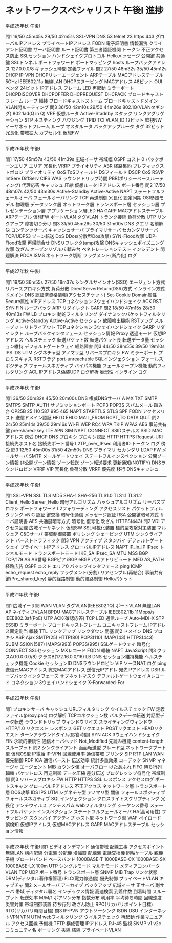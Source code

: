 # ネットワークスペシャリスト 午後Ⅰ 進捗

平成25年秋 午後Ⅰ

問1 16/50 45m45s 29/50 42m51s SSL-VPN DNS 53 telnet 23 https 443 グローバルIPアドレス プライベートIPアドレス FQDN 電子証明書 情報漏洩 クライアント証明書 サーバ証明書 ルート証明書 第三者認証機関 トークン 不正アクセス防止 SSLセッション ハンドシェイクプロトコル Helloメッセージ 公開鍵 共通鍵 SSLトンネル ポートフォワード ポートマッピング hosts ループバックアドレス 127.0.0.0/8 キャッシュ時間 定義ファイル
問2 27/50 48m32s 35/50 45m12s DHCP IP-VPN DHCPリレーエージェント ARPテーブル MACアドレステーブル 5GHz IEEE802.11a 無線LAN DHCPスヌーピング MACアドレス 48ビット OUI ベンダ 24ビット IPアドレス フレーム LED 再起動 ミラーポート DHCPDISCOVER DHCPOFFER DHCPREQUEST DHCPACK ブロードキャストフレーム ループ 輻輳 ブロードキャストストーム ブロードキャストドメイン VLAN間ルーティング 
問3 36/50 42m10s 29/50 44m26s 802.1Q(VLANタギング) 802.1ad(Q in Q) VRF 仮想ルータ Active-Stadnby スタック リンクアグリゲーション STP ホスティング ハウジング TPID TCI VLAN_ID 12ビット 監視NW イーサネットフレーム ループ マスタルータ バックアップルータ タグ 32ビット 冗長化 帯域拡大 カプセル化 仮想FW

---------------------------------
平成26年秋 午後Ⅰ

問1 17/50 45m57s 43/50 41m39s 広域イーサ 帯域幅 OSPF コスト 0 バックボーンエリア エリア 冗長化 VRRP プライオリティ ABR 経路集約 プレフィックス トポロジ プライオリティ QoS ToSフィールド DSフィールド DSCP CoS RSVP IntServ DiffServ CIFS WAS ラウンドトリップ時間 PBR(ポリシーベースルーティング) 代理応答 キャッシュ 圧縮 仮想ルータ IPアドレス ポート番号
問2 17/50 48m07s 42/50 43m30s Active-Standby Active-Active NAPT ステートフルフェールオーバ フェールオーバリンク TCP 再送制御 冗長化 設定同期 OSI参照モデル 物理層 データリンク層 ネットワーク層 トランスポート層 セッション層 プレゼンテーション層 アプリケーション層LED HA GARP MACアドレステーブル ARPテーブル 仮想FW ポートVLAN タグVLAN トランク接続 負荷分散 UTP リンクアップ 障害切り分け 
問3 31/50 45m26s 30/50 31m00s DNS クエリ 名前解決 コンテンツサーバ キャッシュサーバ プライマリサーバ セカンダリサーバ TCP/UDP53 ゾーン転送 DoS DDos(分散型Dos攻撃) SYN-Flood攻撃 UDP-Flood攻撃 再帰問合せ DNSリフレクタ(amp)攻撃 DNSキャッシュポイズニング攻撃 改ざん オープンリゾルバ 踏み台 ペネトレーションテスト インシデント 問題解決 PDCA ISMS ネットワーク切断 フラグメント(断片化) ログ 

---------------------------------
平成27年秋 午後Ⅰ

問1 19/50 36m55s 27/50 18m37s シングルサインオン(SSO) エージェント方式 リバースプロキシ方式 負荷分散 DirectServerReturn(DSR)方式 インライン方式 ドメイン DNS 認証済資格情報(アクセスチケット) Set-Cookie Domain属性 Secure属性 VIPアドレス TCPコネクション 3ウェイハンドシェイク ACK RST SYN FIN ループバック ARP リダイレクト GARP
問2 18/50 47m15s 28/50 40m13s FW LB プロキシ 動的フィルタリング ダイナミックパケットフィルタリング Active-Standby Active-Active セッション 故障検出機能 RSTフラグ スループット リトライアウト TCPコネクション 3ウェイハンドシェイク GARP リダイレクト ループバックインタフェース セッション情報 Proxy 透過モード 仮想IPアドレス ヘルスチェック 転送パケット数 転送パケット長 転送データ量 セッション維持 デフォルトゲートウェイ 経路障害
問3 44/50 38m55s 39/50 19m10s IPS IDS UTM シグネチャ型 アノマリ型 リバースプロキシ FW ミラーポート プロミスキャス RSTフラグ port-unreachable SQLインジェクション フォールスポジティブ フォールスネガティブ バイパス機能 フェールオープン機能 動的フィルタリング ACL IPアドレス偽装UDP ログ解析 脆弱性 インライン ログ

---------------------------------
平成28年秋 午後Ⅰ

問1 36/50 30m32s 45/50 20m00s DNS 権威DNSサーバ A MX TXT SMTP SMTPS SMTP-AUTH サブミッションポート POP3 POP3S スパムメール 踏み台 OP25B 25 110 587 995 465 NAPT STARTTLS STLS SPF FQDN アクセスリスト 送信ドメイン認証 HELO EHLO MAIL_FROM RCPT_TO DATA QUIT 
問2 24/50 25m14s 39/50 29m16s Wi-Fi WEP RC4 WPA TKIP WPA2 AES 事前共有鍵 pre-shared-key LTE APN SIM NAPT CONNECT SSIDステルス SSID MACアドレス 傍受 DHCP DNS プロキシ プロキシ認証 HTTP HTTPS Request-URI 接続先ホスト名 接続先ポート番号 L2TP_over_IPsec 利用者ID トークン ログ 傍受
問3 12/50 45m00s 31/50 42m50s DNS プライマリ セカンダリ LDAP FW メールサーバ SMTP メールゲートウェイ ステートフルインスペクション 公開ゾーン情報 非公開ゾーン情報 ゾーン転送 ゾーン転送要求 更新通知(NOTIFY) DNSラウンドロビン VRRP VIP 冗長化 負荷分散 VRRP 優先度 移行 DNSキャッシュ 

---------------------------------
平成28年秋 午後Ⅰ

問1 SSL-VPN SSL TLS MD5 SHA-1 SHA-256 TLS1.0 TLS1.1 TLS1.2 Client_Hello Server_Hello 暗号アルゴリズム ハッシュアルゴリズム リーバスプロキシ ポートフォワード L2フォワーディング アクセスリスト パケットフィルタリング vNiC 認証 鍵交換 暗号化通信 メッセージ認証 RSA 公開鍵暗号方式 サーバ証明書 AES 共通鍵暗号方式 暗号化 復号化 改ざん HTTPS(443) 
問2 VDI アクセス回線 広域イーサネット 仮想SW SSL可視化装置 標的型攻撃対策装置 マルウェア C&Cサーバ 帯域制御装置 ポリシング シェーピング UTM シンクライアント バーストトラフィック 
問3 VPN アクティブ スタンバイ デフォルトゲートウェイ プライベートIPアドレス グローバルIPアドレス NAPT IP_in_IP IPsec トンネルモード トランスポートモード IKE_SA IPsec_SA MTU MSS BGP TCP/179 AS AS番号 BGPピア iBGP eBGP パスアトリビュート MED AS_PATH 経路広告 OSPF コスト エリア0 パッシブインタフェース ping ICMP echo_request echo_reply フラグメント(分割) リアセンブル(再結合) 事前共有鍵(Pre_shared_key) 静的経路制御 動的経路制御 Helloパケット

---------------------------------
平成21年秋 午後Ⅰ

問1 広域イーサ網 WAN VLAN タグVLAN(IEEE802.1Q) ポートVLAN 無線LAN AP ネイティブVLAN BPDU MACアドレステーブル IEEE802.11b 11Mbps/s IEEE802.3af(PoE) UTP ACK(確認応答) TCP LED 通信ループ Auto-MDI-X STP ESSID ミラーポート ブロードキャストフレーム ユニキャストフレーム IPアドレス固定割当 輻輳 TTL リンクアップ リンクダウン 閉塞 
問2 ドメイン DNS プロキシ ASP Ajax SMTP(25) HTTP(80) POP3(110) IMAP(143) HTTPS(443) SUBMISSION(587) IMAPS(993) POP3S(995) SSLゲートウェイ 暗号化 CONNECT SSLセッション MXレコード FQDN 輻輳 NAPT JavaScript 
問3 クラスA(10.0.0.0/8) クラスB(172.16.0.0/16) LB DNS セッション維持機能 ヘルスチェック機能 Cookie セッションID DNSラウンドロビン VIP ソースNAT ログ ping 送信元MACアドレス 宛先MACアドレス 送信元IPアドレ 宛先IPアドレス DSR ループバックインタフェース サブネットマスク デフォルトゲートウェイ Aレコード コネクション 3ウェイハンドシェイク X-Forwarded-For 

---------------------------------
平成22年秋 午後Ⅰ

問1 プロキシサーバ キャッシュ URLフィルタリング ウイルスチェック FW 定義ファイル(proxy.pac) ログ解析 TCPコネクション数 バルクデータ転送 対話型データ転送 ラウンドトリップ ウィンドウサイズ スライディングウィンドウ HTTP/1.0 リクエスト レスポンス GETリクエスト POSTリクエスト HEADリクエスト ターンアラウンドタイム(応答時間) SYN ACK 3ウェイハンドシェイク FIN 永続的接続性 通信オーバヘッド Not_Modified 先読み機能 content-length スループット 
問2 シンクライアント 画面転送型 ブレード型 ネットワークブート型 仮想OS型 IP電話 IP-VPN 回線使用率 通信帯域 プリンタ SIP RTP LAN WAN 優先制御 RDP ICA 通信バースト 伝送効率 統計多重効果 コーデック SNMP マネージャ エージェント MIB カウンタ値 オーバフロー けたあふれ FIFO 待ち行列 輻輳 パケットロス 再送制御 データ圧縮 差分伝送 プログレッシブ符号化 帯域制御 
問3 リバースプロキシ FW HTTP HTTPS SSL レスポンス アクセスログ ポートスキャン グローバルIPアドレス 不正アクセス ネットワーク層 トランスポート層 DOS攻撃 IDS IPS UTM シグネチャ型 アノマリ型 閾値  フォールスポジティブ フォールスネガティブ SQLインジェクション クロスサイトスクリプティング 冗長化 アンチウイルス アンチスパム webフィルタリング シーケンス番号 ステートフルパケットインスペクション ステートフルフェールオーバ HA(高可用性) フラッピング スタンバイ アクティブ ホスト型 ネットワーク型 WAF ペイロード 誤検知 仮想IPアドレス 仮想MACアドレス GARP MACアドレステーブル セッション情報 

---------------------------------
平成23年秋 午後Ⅰ
問1 ビデオオンデマンド 通信帯域 配線工事 アクセスポイント 無線LAN 構内配線 分電盤 分配機 増幅器 配線盤 電話交換機 同軸ケーブル 親機 子機 ブロードバンド ベースバンド 1000BASE-T 1000BASE-CX 1000BASE-SX 1000BASE-LX 100m UTP シングルモード マルチモード メディアコンバータ VLAN TCP UDP ポート番号 トランスポート層 SNMP MIB Trap リンク状態 DRM(ディジタル著作権管理) PLC(電力線通信) 優先制御 プライベートVLAN キャプチャ
問2 メールサーバ アーカイブ バックアップ 広域イーサ 正サーバ 副サーバ 帯域 ディジタル署名 インデックス情報 高速検索 到着件数 到着時間 スループット 転送効率 M/M/1 ポアソン分布 指数分布 利用率 平均待ち時間 回線速度 災害対策 帯域制御装置 待ち行列 改ざん防止 RPO(リカバリポイント目標) RTO(リカバリ時間目標)
問3 IP-PVN アウトソーシング ISDN DSU インターネットVPN VPN UTM webフィルタリング ウイルスチェック 再起動 作業マニュアル アクセス回線 予備機 TFTP 構成管理 IPアドレス RJ-45 監視 SNMP v1 v2c コミュニティ名 ポーリング 抜線 結線 プライベートVLAN 

---------------------------------